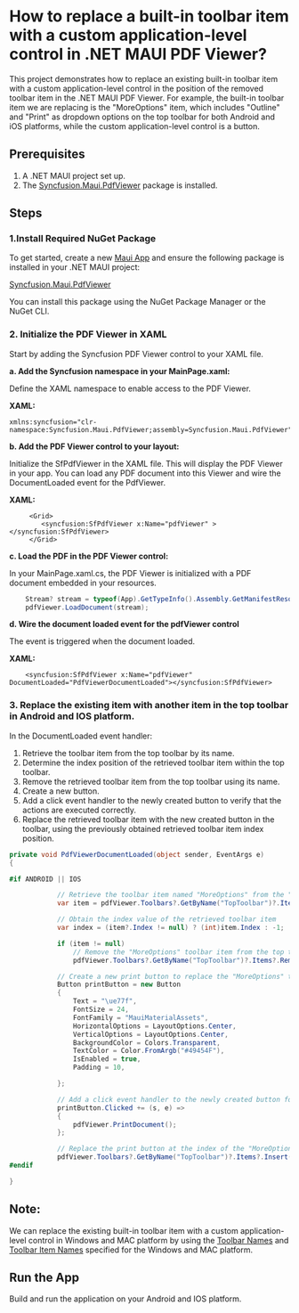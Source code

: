# How to replace a built-in toolbar item with a custom application-level control in .NET MAUI PDF Viewer?
This project demonstrates how to replace an existing built-in toolbar item with a custom application-level control in the position of the removed toolbar item in the .NET MAUI PDF Viewer. For example, the built-in toolbar item we are replacing is the "MoreOptions" item, which includes "Outline" and "Print" as dropdown options on the top toolbar for both Android and iOS platforms, while the custom application-level control is a button.

## Prerequisites
1. A .NET MAUI project set up.
2. The [Syncfusion.Maui.PdfViewer](https://www.nuget.org/packages/Syncfusion.Maui.PdfViewer) package is installed.

## Steps

### 1.Install Required NuGet Package
To get started, create a new [Maui App](https://dotnet.microsoft.com/en-us/learn/maui/first-app-tutorial/create) and ensure the following package is installed in your .NET MAUI project:

[Syncfusion.Maui.PdfViewer](https://www.nuget.org/packages/Syncfusion.Maui.PdfViewer)

You can install this package using the NuGet Package Manager or the NuGet CLI.

### 2. Initialize the PDF Viewer in XAML
Start by adding the Syncfusion PDF Viewer control to your XAML file.

**a. Add the Syncfusion namespace in your MainPage.xaml:**

Define the XAML namespace to enable access to the PDF Viewer.

**XAML:**

```xaml
xmlns:syncfusion="clr-namespace:Syncfusion.Maui.PdfViewer;assembly=Syncfusion.Maui.PdfViewer"
```

**b. Add the PDF Viewer control to your layout:**

Initialize the SfPdfViewer in the XAML file. This will display the PDF Viewer in your app. You can load any PDF document into this Viewer and wire the DocumentLoaded event for the PdfViewer.

**XAML:**

```xaml
     <Grid>
        <syncfusion:SfPdfViewer x:Name="pdfViewer" ></syncfusion:SfPdfViewer>
     </Grid>
```

**c. Load the PDF in the PDF Viewer control:**

In your MainPage.xaml.cs, the PDF Viewer is initialized with a PDF document embedded in your resources.

```csharp
    Stream? stream = typeof(App).GetTypeInfo().Assembly.GetManifestResourceStream("ReplaceToolbarItem.Assets.PDF_Succinctly.pdf");
    pdfViewer.LoadDocument(stream);
```

**d. Wire the document loaded event for the pdfViewer control**

The event is triggered when the document loaded.

**XAML:**

```xaml
    <syncfusion:SfPdfViewer x:Name="pdfViewer" DocumentLoaded="PdfViewerDocumentLoaded"></syncfusion:SfPdfViewer>
```

### 3. Replace the existing item with another item in the top toolbar in Android and IOS platform.
In the DocumentLoaded event handler:
 1. Retrieve the toolbar item from the top toolbar by its name.
 2. Determine the index position of the retrieved toolbar item within the top toolbar.
 3. Remove the retrieved toolbar item from the top toolbar using its name.
 4. Create a new button.
 5. Add a click event handler to the newly created button to verify that the actions are executed correctly.
 6. Replace the retrieved toolbar item with the new created button in the toolbar, using the previously obtained retrieved toolbar item index position.

```csharp
private void PdfViewerDocumentLoaded(object sender, EventArgs e)
{

#if ANDROID || IOS

            // Retrieve the toolbar item named "MoreOptions" from the "TopToolbar"
            var item = pdfViewer.Toolbars?.GetByName("TopToolbar")?.Items?.GetByName("MoreItem");

            // Obtain the index value of the retrieved toolbar item
            var index = (item?.Index != null) ? (int)item.Index : -1;

            if (item != null)
                // Remove the "MoreOptions" toolbar item from the top toolbar.
                pdfViewer.Toolbars?.GetByName("TopToolbar")?.Items?.Remove(item);

            // Create a new print button to replace the "MoreOptions" toolbar item.
            Button printButton = new Button
            {
                Text = "\ue77f",
                FontSize = 24,
                FontFamily = "MauiMaterialAssets",
                HorizontalOptions = LayoutOptions.Center,
                VerticalOptions = LayoutOptions.Center,
                BackgroundColor = Colors.Transparent,
                TextColor = Color.FromArgb("#49454F"),
                IsEnabled = true,
                Padding = 10,

            };

            // Add a click event handler to the newly created button for initiating document printing
            printButton.Clicked += (s, e) =>
            {
                pdfViewer.PrintDocument();
            };

            // Replace the print button at the index of the "MoreOptions" toolbar item. 
            pdfViewer.Toolbars?.GetByName("TopToolbar")?.Items?.Insert(index, new Syncfusion.Maui.PdfViewer.ToolbarItem(printButton, "printButton"));
#endif

}
```

## Note:
We can replace the existing built-in toolbar item with a custom application-level control in Windows and MAC platform by using the [Toolbar Names](https://help.syncfusion.com/maui/pdf-viewer/toolbar#desktop-toolbar-names) and [Toolbar Item Names](https://help.syncfusion.com/maui/pdf-viewer/toolbar#desktop-toolbar-item-names) specified for the Windows and MAC platform.

## Run the App
Build and run the application on your Android and IOS platform.




